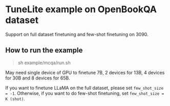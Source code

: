# TuneLite example on OpenBookQA dataset

Support on full dataset finetuning and few-shot finetuning on 3090.

## How to run the example

> sh example/mcqa/run.sh

May need single device of GPU to finetune 7B, 2 devices for 13B, 4 devices for 30B and 8 devices for 65B.

If you want to finetune LLaMA on the full dataset, please set `few_shot_size = -1`. 
Otherwise, if you want to do few-shot finetuning, set `few_shot_size = K (shot)`.


